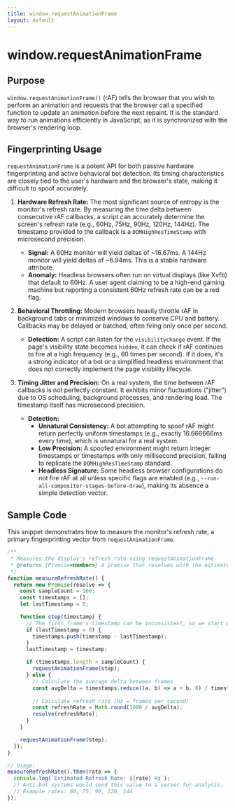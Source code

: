 ```yaml
---
title: window.requestAnimationFrame
layout: default
---
```

# window.requestAnimationFrame
## Purpose
`window.requestAnimationFrame()` (rAF) tells the browser that you wish to perform an animation and requests that the browser call a specified function to update an animation before the next repaint. It is the standard way to run animations efficiently in JavaScript, as it is synchronized with the browser's rendering loop.

## Fingerprinting Usage
`requestAnimationFrame` is a potent API for both passive hardware fingerprinting and active behavioral bot detection. Its timing characteristics are closely tied to the user's hardware and the browser's state, making it difficult to spoof accurately.

1.  **Hardware Refresh Rate:** The most significant source of entropy is the monitor's refresh rate. By measuring the time delta between consecutive rAF callbacks, a script can accurately determine the screen's refresh rate (e.g., 60Hz, 75Hz, 90Hz, 120Hz, 144Hz). The timestamp provided to the callback is a `DOMHighResTimeStamp` with microsecond precision.
    *   **Signal:** A 60Hz monitor will yield deltas of ~16.67ms. A 144Hz monitor will yield deltas of ~6.94ms. This is a stable hardware attribute.
    *   **Anomaly:** Headless browsers often run on virtual displays (like Xvfb) that default to 60Hz. A user agent claiming to be a high-end gaming machine but reporting a consistent 60Hz refresh rate can be a red flag.

2.  **Behavioral Throttling:** Modern browsers heavily throttle rAF in background tabs or minimized windows to conserve CPU and battery. Callbacks may be delayed or batched, often firing only once per second.
    *   **Detection:** A script can listen for the `visibilitychange` event. If the page's visibility state becomes `hidden`, it can check if rAF continues to fire at a high frequency (e.g., 60 times per second). If it does, it's a strong indicator of a bot or a simplified headless environment that does not correctly implement the page visibility lifecycle.

3.  **Timing Jitter and Precision:** On a real system, the time between rAF callbacks is not perfectly constant. It exhibits minor fluctuations ("jitter") due to OS scheduling, background processes, and rendering load. The timestamp itself has microsecond precision.
    *   **Detection:**
        *   **Unnatural Consistency:** A bot attempting to spoof rAF might return perfectly uniform timestamps (e.g., exactly 16.666666ms every time), which is unnatural for a real system.
        *   **Low Precision:** A spoofed environment might return integer timestamps or timestamps with only millisecond precision, failing to replicate the `DOMHighResTimeStamp` standard.
        *   **Headless Signature:** Some headless browser configurations do not fire rAF at all unless specific flags are enabled (e.g., `--run-all-compositor-stages-before-draw`), making its absence a simple detection vector.

## Sample Code
This snippet demonstrates how to measure the monitor's refresh rate, a primary fingerprinting vector from `requestAnimationFrame`.

```javascript
/**
 * Measures the display's refresh rate using requestAnimationFrame.
 * @returns {Promise<number>} A promise that resolves with the estimated refresh rate in Hz.
 */
function measureRefreshRate() {
  return new Promise(resolve => {
    const sampleCount = 100;
    const timestamps = [];
    let lastTimestamp = 0;

    function step(timestamp) {
      // The first frame's timestamp can be inconsistent, so we start measuring from the second frame.
      if (lastTimestamp > 0) {
        timestamps.push(timestamp - lastTimestamp);
      }
      lastTimestamp = timestamp;

      if (timestamps.length < sampleCount) {
        requestAnimationFrame(step);
      } else {
        // Calculate the average delta between frames
        const avgDelta = timestamps.reduce((a, b) => a + b, 0) / timestamps.length;
        
        // Calculate refresh rate (Hz = frames per second)
        const refreshRate = Math.round(1000 / avgDelta);
        resolve(refreshRate);
      }
    }

    requestAnimationFrame(step);
  });
}

// Usage:
measureRefreshRate().then(rate => {
  console.log(`Estimated Refresh Rate: ${rate} Hz`);
  // Anti-bot systems would send this value to a server for analysis.
  // Example rates: 60, 75, 90, 120, 144
});
```
